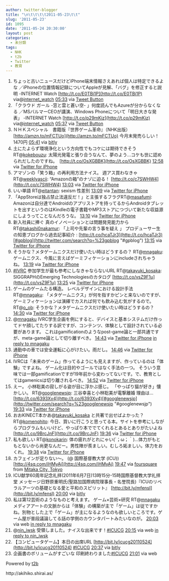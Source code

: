 ```yaml
---
author: twitter-blogger
title: "\n\t\t\t\t2011-05-23\t\t"
slug: '2011-05-23'
id: 1095
date: '2011-05-24 20:30:00'
layout: post
categories:
  - 未分類
tags:
  - NHK
  - t2b
  - Twitter
  - 教育
---
```


<div xmlns:georss="http://www.georss.org/georss">

1.  <span><span>ちょっと古いニュースだけどiPhone端末情報さえあれば個人は特定できるよな ／iPhoneの位置情報記録についてAppleが見解、「バグ」を修正すると説明 -INTERNET Watch [http://t.co/E0TBi1P](http://t.co/E0TBi1P) via@[internet_watch](http://twitter.com/internet_watch "internet_watch")</span> <span>[<span>05:33</span>](http://twitter.com/o_ob/status/72701587700727808) <span>via [Tweet Button](http://twitter.com/tweetbutton)</span></span></span>
2.  <span><span>「クラウド ガール -窓と雲と蒼い空- 」何度読んでもAzureが分からなくなる ／MSバルマーCEOが講演、Windows Phoneについて「明日大きな発表」 -INTERNET Watch [http://t.co/p29mKiz](http://t.co/p29mKiz) via@[internet_watch](http://twitter.com/internet_watch "internet_watch")</span> <span>[<span>05:37</span>](http://twitter.com/o_ob/status/72702599371042817) <span>via [Tweet Button](http://twitter.com/tweetbutton)</span></span></span>
3.  <span><span>ＮＨＫスペシャル　書籍版『世界ゲーム革命』（NHK出版） [http://amzn.to/mFCTUo](http://amzn.to/mFCTUo) 今月末発売らしい！1470円</span> <span>[<span>05:41</span>](http://twitter.com/o_ob/status/72703830852247552) <span>via [bitly](http://bit.ly)</span></span></span>
4.  <span><span>土にたよらず環境浄化という方向性でもコケには期待できそう RT@[kokebouzu](http://twitter.com/kokebouzu "kokebouzu"): 太陽光発電と張り合うなんて、夢のよう...コケも世に認められだしたのですね。　[http://t.co/OsXGBBK](http://t.co/OsXGBBK)</span> <span>[<span>12:58</span>](http://twitter.com/o_ob/status/72813698732916736) <span>via [Twitter for iPhone](http://twitter.com/#!/download/iphone)</span></span></span>
5.  <span><span>アマゾンの「笑う箱」の再利用方法ナイス。 週アス買わなきゃ RT@[weeklyascii](http://twitter.com/weeklyascii "weeklyascii"): “Amazonの箱”のナゾに迫る！ [http://t.co/c7SWHW4](http://t.co/c7SWHW4)</span> <span>[<span>13:03</span>](http://twitter.com/o_ob/status/72814866028707840) <span>via [Twitter for iPhone](http://twitter.com/#!/download/iphone)</span></span></span>
6.  <span><span>いい単語 RT@[eitantan](http://twitter.com/eitantan "eitantan"): sexism 性差別</span> <span>[<span>13:09</span>](http://twitter.com/o_ob/status/72816515757522946) <span>via [Twitter for iPhone](http://twitter.com/#!/download/iphone)</span></span></span>
7.  <span><span>「AppStoreは独占禁止法違反だ！」と主張するフラグRT@[masafumi](http://twitter.com/masafumi "masafumi"): Amazonは自分達でAndroidのアプリストアを持ってるからAndroidタブレットを出すというのはKindleの電子書籍やMP3ストアにつづいて新たな収益源にしようってことなんだろうな。</span> <span>[<span>13:10</span>](http://twitter.com/o_ob/status/72816804204003328) <span>via [Twitter for iPhone](http://twitter.com/#!/download/iphone)</span></span></span>
8.  <span><span>新入社員に捧ぐ 真のイノベーションとは問題発見能力から RT@[takashi0nakamur](http://twitter.com/takashi0nakamur "takashi0nakamur"): 「上司や先輩の言う事を疑え 」 プロデューサー生の知恵ブログから過去記事紹介 : [http://t.co/hcaTJr3](http://t.co/hcaTJr3)[#gpblog](http://twitter.com/search?q=%23gpblog "#gpblog")</span> <span>[<span>13:15</span>](http://twitter.com/o_ob/status/72818086306250752) <span>via [Twitter for iPhone](http://twitter.com/#!/download/iphone)</span></span></span>
9.  <span><span>そうかな？メタゲームニクスだけ使いたい時はどうするの？ RT@[mnagaku](http://twitter.com/mnagaku "mnagaku"): ゲームニクス、今風に言えばゲーミフィケーションにincludeされちゃうね。</span> <span>[<span>13:19</span>](http://twitter.com/o_ob/status/72819054448099328) <span>via [Twitter for iPhone](http://twitter.com/#!/download/iphone)</span></span></span>
10.  <span><span>[#IVRC](http://twitter.com/search?q=%23IVRC "#IVRC") 参加学生が最も参考にしなきゃならないURL RT@[takayuki_kosaka](http://twitter.com/takayuki_kosaka "takayuki_kosaka"): SIGGRAPHのEmerging Technologiesのカタログ [http://t.co/vsZ9F1u](http://t.co/vsZ9F1u)</span> <span>[<span>13:25</span>](http://twitter.com/o_ob/status/72820367315582976) <span>via [Twitter for iPhone](http://twitter.com/#!/download/iphone)</span></span></span>
11.  <span><span>ゲームのゲームたる構造。 レベルデザインにおける設計手法 RT@[mnagaku](http://twitter.com/mnagaku "mnagaku"): 「メタゲームニクス」が何を指すかピンと来ないのですが、ゲーミフィケーションは演繹でカスれば何でも飲み込む気がするので。 RT@[o_ob](http://twitter.com/o_ob "o_ob"): そうかな？メタゲームニクスだけ使いたい時はどうするの？</span> <span>[<span>14:30</span>](http://twitter.com/o_ob/status/72836727038943232) <span>via [Twitter for iPhone](http://twitter.com/#!/download/iphone)</span></span></span>
12.  <span><span>@[mnagaku](http://twitter.com/mnagaku "mnagaku") IVRC学生企画を例にすると、デバイスと基本システムだけ作ってドヤ顔してたりする訳ですが、コンテンツ、体験として設計されている必要があります。 これはgamificationのようなpost-game論と一部共通ですが、meta-game論として切り離すべき。</span> <span>[<span>14:43</span>](http://twitter.com/o_ob/status/72840114560188416) <span>via [Twitter for iPhone](http://twitter.com/#!/download/iphone)</span> [in reply to mnagaku](http://twitter.com/mnagaku/status/72836097041907712)</span></span>
13.  <span><span>通勤中の車では安全運転に心がけたい。雨だし。</span> <span>[<span>14:46</span>](http://twitter.com/o_ob/status/72840796549816320) <span>via [Twitter for iPhone](http://twitter.com/#!/download/iphone)</span></span></span>
14.  <span><span>IVRCは「未来のゲーム」作ってるようにも見えますが、作っているのは「体験」ですよね。 ゲーム化は目的やゴールではなく手法の一つ。 そういう意味では一部gamificationですが19年前から変わってないです。で、教育としてはgamenicsは切り離されるべき。</span> <span>[<span>14:52</span>](http://twitter.com/o_ob/status/72842491946205184) <span>via [Twitter for iPhone](http://twitter.com/#!/download/iphone)</span></span></span>
15.  <span><span>えー。 小林聡美の寂しがる姿が目に浮かぶ感じ。 「やっぱり猫が好き」懐かしい。 RT@[googlenewsjp](http://twitter.com/googlenewsjp "googlenewsjp"): 三谷幸喜と小林聡美が電撃離婚 理由は… [http://t.co/6393Xv4](http://t.co/6393Xv4)[#googlenewsjp](http://twitter.com/search?q=%23googlenewsjp "#googlenewsjp")</span> <span>[<span>19:33</span>](http://twitter.com/o_ob/status/72913180246028288) <span>via [Twitter for iPhone](http://twitter.com/#!/download/iphone)</span></span></span>
16.  <span><span>おおKINECT本かあ@[takayuki_kosaka](http://twitter.com/takayuki_kosaka "takayuki_kosaka") と共著で出せばよかった？ RT@[komenohito](http://twitter.com/komenohito "komenohito"): 今日、買いに行こうと思ってる本。サイトを参考にしながらプログラムもいいけど、やっぱり本ででてくれるとあるとありがたいよね　[http://t.co/9BrcJnF](http://t.co/9BrcJnF)</span> <span>[<span>19:36</span>](http://twitter.com/o_ob/status/72913882666106880) <span>via [Twitter for iPhone](http://twitter.com/#!/download/iphone)</span></span></span>
17.  <span><span>私も欲しい RT@[konokarin](http://twitter.com/konokarin "konokarin"): 体の疲れがとれにゃい(´；ω；｀)…体力がもともとないから尚更なんだー。男性陣が羨ましい。むしろ妬ましい。体力をおくれ。</span> <span>[<span>19:38</span>](http://twitter.com/o_ob/status/72914236275310593) <span>via [Twitter for iPhone](http://twitter.com/#!/download/iphone)</span></span></span>
18.  <span><span>カフェインが足りない～。 (@ 国際基督教大学 (ICU)) [http://4sq.com/iHMyAj](http://4sq.com/iHMyAj)</span> <span>[<span>19:47</span>](http://twitter.com/o_ob/status/72916551732441088) <span>via [foursquare](http://foursquare.com)</span> from [Mitaka City, Tokyo<span></span>](http://maps.google.com/maps?q=35.68748752,139.52945709)</span></span>
19.  <span><span>ICU献学60周年記念礼拝(2011年6月7日)13時15分-15時国際基督教大学礼拝堂 メッセージ日野原重明氏(聖路加国際病院理事長・名誉院長)『ICUのリベラルアーツの基礎となる愛と平和のスピリット』 [http://bit.ly/mfensI](http://bit.ly/mfensI)</span> <span>[<span>20:00</span>](http://twitter.com/o_ob/status/72919883721084928) <span>via [bitly](http://bit.ly)</span></span></span>
20.  <span><span>私は第12芸術のようなものと考えます。 ゲーム×芸術×研究 RT@[mnagaku](http://twitter.com/mnagaku "mnagaku") メディアアートの文脈からは「体験」の構築が主で「ゲーム」は従ですかね。別物とした上で「ゲーム」が主になるようなのも欲しいところです。ゲーム屋が普段議論してる話の学側のカウンタパートみたいなのが。</span> <span>[<span>20:03</span>](http://twitter.com/o_ob/status/72920552486084608) <span>via web</span> [in reply to mnagaku](http://twitter.com/mnagaku/status/72844609558028288)</span></span>
21.  <span><span>@[nin_iwsk](http://twitter.com/nin_iwsk "nin_iwsk") 受領しました。ナイスな出来です！[#ICUCG](http://twitter.com/search?q=%23ICUCG "#ICUCG")</span> <span>[<span>20:15</span>](http://twitter.com/o_ob/status/72923573827809280) <span>via web</span> [in reply to nin_iwsk](http://twitter.com/nin_iwsk/status/72860934460284929)</span></span>
22.  <span><span>【コンピュータゲーム】本日の出席URL [http://bit.ly/icucg20110524](http://bit.ly/icucg20110524) [#ICUCG](http://twitter.com/search?q=%23ICUCG "#ICUCG")</span> <span>[<span>20:37</span>](http://twitter.com/o_ob/status/72929269369671680) <span>via [bitly](http://bit.ly)</span></span></span>
23.  <span><span>企画書のボリュームがすごいな 印刷終わりました[#ICUCG](http://twitter.com/search?q=%23ICUCG "#ICUCG")</span> <span>[<span>21:01</span>](http://twitter.com/o_ob/status/72935134608883713) <span>via web</span></span></span>

</div>

Powered by [t2b](http://t2b.utilz.jp/)

<div>http://akihiko.shirai.as/</div>